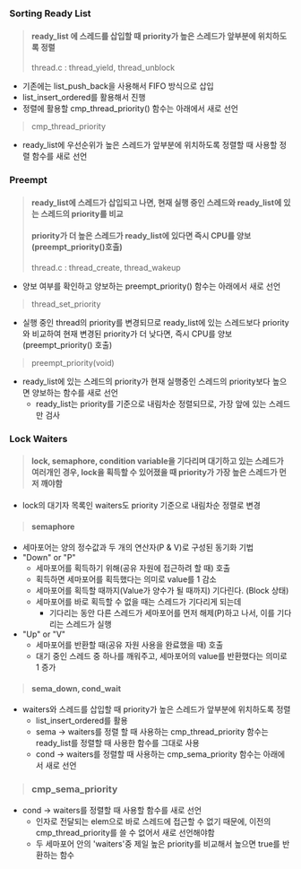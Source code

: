 ### Sorting Ready List

> #### ready_list 에 스레드를 삽입할 때 priority가 높은 스레드가 앞부분에 위치하도록 정렬
> thread.c : thread_yield, thread_unblock

- 기존에는 list_push_back을 사용해서 FIFO 방식으로 삽입
- list_insert_ordered를 활용해서 진행
- 정렬에 활용할 cmp_thread_priority() 함수는 아래에서 새로 선언

> cmp_thread_priority

- ready_list에 우선순위가 높은 스레드가 앞부분에 위치하도록 정렬할 때 사용할 정렬 함수를 새로 선언

### Preempt

> #### ready_list에 스레드가 삽입되고 나면, 현재 실행 중인 스레드와 ready_list에 있는 스레드의 priority를 비교
> #### priority가 더 높은 스레드가 ready_list에 있다면 즉시 CPU를 양보 (preempt_priority()호출)
> thread.c : thread_create, thread_wakeup

- 양보 여부를 확인하고 양보하는 preempt_priority() 함수는 아래에서 새로 선언

> thread_set_priority

- 실행 중인 thread의 priority를 변경되므로 ready_list에 있는 스레드보다 priority와 비교하여 현재 변경된 priority가 더 낮다면, 즉시 CPU를 양보(preempt_priority() 호출)

> preempt_priority(void)

- ready_list에 있는 스레드의 priority가 현재 실행중인 스레드의 priority보다 높으면 양보하는 함수를 새로 선언
    - ready_list는 priority를 기준으로 내림차순 정렬되므로, 가장 앞에 있는 스레드만 검사

### Lock Waiters
> #### lock, semaphore, condition variable을 기다리며 대기하고 있는 스레드가 여러개인 경우, lock을 획득할 수 있어졌을 때 priority가 가장 높은 스레드가 먼저 깨야함

- lock의 대기자 목록인 waiters도 priority 기준으로 내림차순 정렬로 변경

> #### semaphore

- 세마포어는 양의 정수값과 두 개의 연산자(P & V)로 구성된 동기화 기법
- "Down" or "P"
    - 세마포어를 획득하기 위해(공유 자원에 접근하려 할 때) 호출
    - 획득하면 세마포어를 획득했다는 의미로 value를 1 감소
    - 세마포어를 획득할 때까지(Value가 양수가 될 때까지) 기다린다. (Block 상태)
    - 세마포어를 바로 획득할 수 없을 때는 스레드가 기다리게 되는데
        - 기다리는 동안 다른 스레드가 세마포어를 먼저 해제(P)하고 나서, 이를 기다리는 스레드가 실행
- "Up" or "V"
    - 세마포어를 반환할 때(공유 자원 사용을 완료했을 때) 호출
    - 대기 중인 스레드 중 하나를 깨워주고, 세마포어의 value를 반환했다는 의미로 1 증가

> #### sema_down, cond_wait

- waiters와 스레드를 삽입할 때 priority가 높은 스레드가 앞부분에 위치하도록 정렬
    - list_insert_ordered를 활용
    - sema -> waiters를 정렬 할 때 사용하는 cmp_thread_priority 함수는 ready_list를 정렬할 때 사용한 함수를 그대로 사용
    - cond -> waiters를 정렬할 때 사용하는 cmp_sema_priority 함수는 아래에서 새로 선언

> ### cmp_sema_priority

- cond -> waiters를 정렬할 때 사용할 함수를 새로 선언
    - 인자로 전달되는 elem으로 바로 스레드에 접근할 수 없기 때문에, 이전의 cmp_thread_priority를 쓸 수 없어서 새로 선언해야함
    - 두 세마포어 안의 'waiters'중 제일 높은 priority를 비교해서 높으면 true를 반환하는 함수
